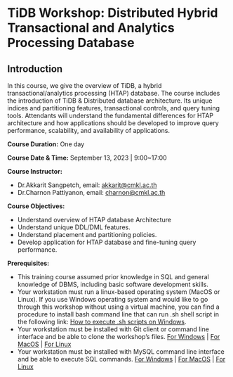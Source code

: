 # TiDB Workshop: Distributed Hybrid Transactional and Analytics Processing Database

## Introduction

In this course, we give the overview of TiDB, a hybrid transactional/analytics processing (HTAP)
database. The course includes the introduction of TiDB &amp; Distributed database architecture. Its
unique indices and partitioning features, transactional controls, and query tuning tools.
Attendants will understand the fundamental differences for HTAP architecture and how
applications should be developed to improve query performance, scalability, and availability of
applications.

**Course Duration:** One day 

**Course Date & Time:** September 13, 2023 | 9:00~17:00

**Course Instructor:**
* Dr.Akkarit Sangpetch, email: <akkarit@cmkl.ac.th>
* Dr.Charnon Pattiyanon, email: <charnon@cmkl.ac.th>

**Course Objectives:**
* Understand overview of HTAP database Architecture
* Understand unique DDL/DML features.
* Understand placement and partitioning policies.
* Develop application for HTAP database and fine-tuning query performance.

**Prerequisites:**
* This training course assumed prior knowledge in SQL and general knowledge of DBMS,
including basic software development skills.
* Your workstation must run a linux-based operating system (MacOS or Linux).
If you use Windows operating system and would like to go through this workshop without using a virtual machine, you can find a procedure to install bash command line that can run .sh shell script in the following link:
[How to execute .sh scripts on Windows](https://linuxhint.com/run-sh-file-windows/).
* Your workstation must be installed with Git client or command line interface and be able to clone the workshop’s files.
[For Windows](https://www.atlassian.com/git/tutorials/install-git#windows) | [For MacOS](https://www.atlassian.com/git/tutorials/install-git) | [For Linux](https://www.atlassian.com/git/tutorials/install-git#linux)
* Your workstation must be installed with MySQL command line interface and be able to execute SQL commands.
[For Windows](https://dev.mysql.com/doc/mysql-shell/8.0/en/mysql-shell-install-windows-quick.html) | [For MacOS](https://dev.mysql.com/doc/mysql-shell/8.0/en/mysql-shell-install-macos-quick.html) | [For Linux](https://dev.mysql.com/doc/mysql-shell/8.0/en/mysql-shell-install-linux-quick.html)

